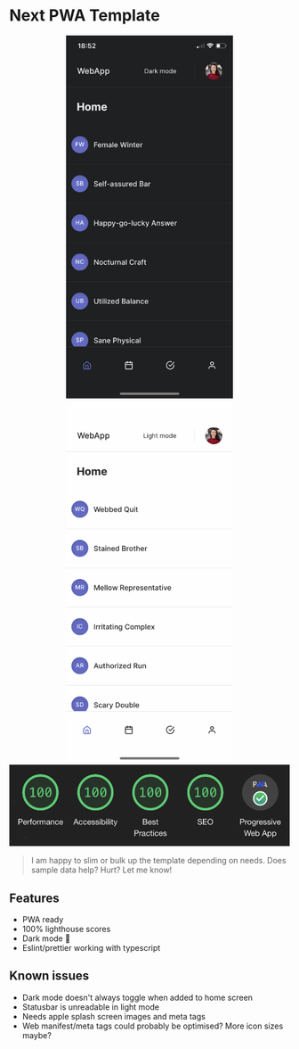 # Next PWA Template

<div style="text-align:center">
<img width="300" src="public/images/dark.png" alt="dark mode"> <img width="300" src="public/images/light.png" alt="light mode">
</div>

<div style="text-align:center">
<img width="600" src="public/images/lighthouse.png" alt="lighthouse">
</div>

> I am happy to slim or bulk up the template depending on needs. Does sample data help? Hurt? Let me know!

## Features

- PWA ready
- 100% lighthouse scores
- Dark mode 🌚
- Eslint/prettier working with typescript

## Known issues

- Dark mode doesn't always toggle when added to home screen
- Statusbar is unreadable in light mode
- Needs apple splash screen images and meta tags
- Web manifest/meta tags could probably be optimised? More icon sizes maybe?
